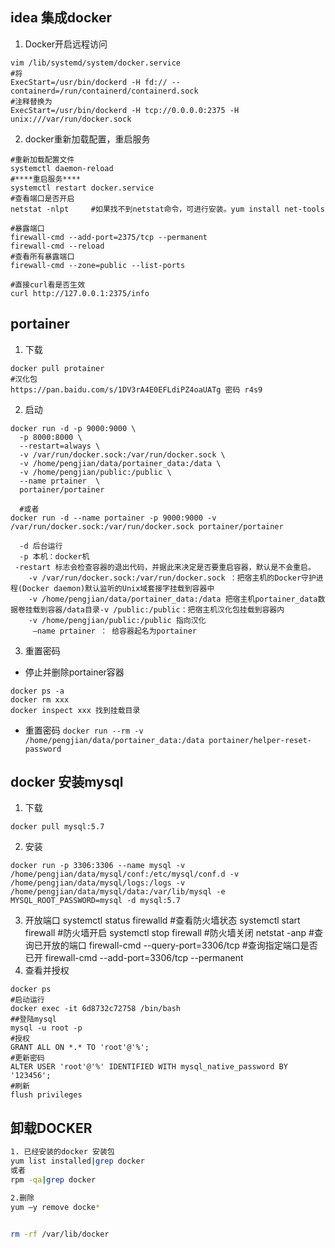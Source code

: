## idea 集成docker
1. Docker开启远程访问
```shell
vim /lib/systemd/system/docker.service  
#将  
ExecStart=/usr/bin/dockerd -H fd:// --containerd=/run/containerd/containerd.sock  
#注释替换为
ExecStart=/usr/bin/dockerd -H tcp://0.0.0.0:2375 -H unix:///var/run/docker.sock  
```
2. docker重新加载配置，重启服务
```shell
#重新加载配置文件
systemctl daemon-reload
#****重启服务****
systemctl restart docker.service
#查看端口是否开启
netstat -nlpt     #如果找不到netstat命令，可进行安装。yum install net-tools

#暴露端口
firewall-cmd --add-port=2375/tcp --permanent
firewall-cmd --reload
#查看所有暴露端口
firewall-cmd --zone=public --list-ports

#直接curl看是否生效
curl http://127.0.0.1:2375/info
```

## portainer
1. 下载
```shell
docker pull protainer
#汉化包
https://pan.baidu.com/s/1DV3rA4E0EFLdiPZ4oaUATg 密码 r4s9
```
2. 启动
```shell
docker run -d -p 9000:9000 \
  -p 8000:8000 \
  --restart=always \
  -v /var/run/docker.sock:/var/run/docker.sock \
  -v /home/pengjian/data/portainer_data:/data \
  -v /home/pengjian/public:/public \
  --name prtainer  \
  portainer/portainer
  
  #或者
docker run -d --name portainer -p 9000:9000 -v /var/run/docker.sock:/var/run/docker.sock portainer/portainer
```
``` 
  -d 后台运行
  -p 本机：docker机
 -restart 标志会检查容器的退出代码，并据此来决定是否要重启容器，默认是不会重启。
    -v /var/run/docker.sock:/var/run/docker.sock ：把宿主机的Docker守护进程(Docker daemon)默认监听的Unix域套接字挂载到容器中
    -v /home/pengjian/data/portainer_data:/data 把宿主机portainer_data数据卷挂载到容器/data目录-v /public:/public：把宿主机汉化包挂载到容器内
    -v /home/pengjian/public:/public 指向汉化
     –name prtainer ： 给容器起名为portainer
```

3. 重置密码
+ 停止并删除portainer容器
```shell
docker ps -a 
docker rm xxx
docker inspect xxx 找到挂载目录
```
+ 重置密码
`docker run --rm -v /home/pengjian/data/portainer_data:/data portainer/helper-reset-password`



  

## docker 安装mysql
1. 下载
```shell
docker pull mysql:5.7
```
2. 安装
```shell
docker run -p 3306:3306 --name mysql -v /home/pengjian/data/mysql/conf:/etc/mysql/conf.d -v /home/pengjian/data/mysql/logs:/logs -v /home/pengjian/data/mysql/data:/var/lib/mysql -e MYSQL_ROOT_PASSWORD=mysql -d mysql:5.7
```

3. 开放端口 
systemctl status firewalld #查看防火墙状态
systemctl start firewall #防火墙开启
systemctl stop firewall #防火墙关闭
netstat -anp #查询已开放的端口
firewall-cmd --query-port=3306/tcp #查询指定端口是否已开
firewall-cmd --add-port=3306/tcp --permanent
4. 查看并授权 
```shell
docker ps
#启动运行
docker exec -it 6d8732c72758 /bin/bash
##登陆mysql
mysql -u root -p
#授权
GRANT ALL ON *.* TO 'root'@'%';
#更新密码
ALTER USER 'root'@'%' IDENTIFIED WITH mysql_native_password BY '123456';
#刷新
flush privileges
```


## 卸载DOCKER
```bash
1. 已经安装的docker 安装包
yum list installed|grep docker
或者
rpm -qa|grep docker 

2.删除
yum –y remove docke*


rm -rf /var/lib/docker 



```




